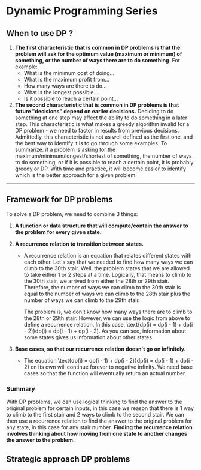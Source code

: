 # Dynamic Programming Series

## When to use DP ?

1. **The first characteristic that is common in DP problems is that the problem will ask for the optimum value (maximum or minimum) of something, or the number of ways there are to do something**. For example:
   - What is the minimum cost of doing...
   - What is the maximum profit from...
   - How many ways are there to do...
   - What is the longest possible...
   - Is it possible to reach a certain point...
2. **The second characteristic that is common in DP problems is that future "decisions" depend on earlier decisions.** Deciding to do something at one step may affect the ability to do something in a later step. This characteristic is what makes a greedy algorithm invalid for a DP problem - we need to factor in results from previous decisions. Admittedly, this characteristic is not as well defined as the first one, and the best way to identify it is to go through some examples.
   To summarize: if a problem is asking for the maximum/minimum/longest/shortest of something, the number of ways to do something, or if it is possible to reach a certain point, it is probably greedy or DP. With time and practice, it will become easier to identify which is the better approach for a given problem.

---

## Framework for DP problems

To solve a DP problem, we need to combine 3 things:

1. **A function or data structure that will compute/contain the answer to the problem for every given state.**
2. **A recurrence relation to transition between states.**

   - A recurrence relation is an equation that relates different states with each other. Let's say that we needed to find how many ways we can climb to the 30th stair. Well, the problem states that we are allowed to take either 1 or 2 steps at a time. Logically, that means to climb to the 30th stair, we arrived from either the 28th or 29th stair. Therefore, the number of ways we can climb to the 30th stair is equal to the number of ways we can climb to the 28th stair plus the number of ways we can climb to the 29th stair.

     The problem is, we don't know how many ways there are to climb to the 28th or 29th stair. However, we can use the logic from above to define a recurrence relation. In this case, \text{dp(i) = dp(i - 1) + dp(i - 2)}dp(i) = dp(i - 1) + dp(i - 2). As you can see, information about some states gives us information about other states.

3. **Base cases, so that our recurrence relation doesn't go on infinitely.**

   - The equation \text{dp(i) = dp(i - 1) + dp(i - 2)}dp(i) = dp(i - 1) + dp(i - 2) on its own will continue forever to negative infinity. We need base cases so that the function will eventually return an actual number.

### Summary

With DP problems, we can use logical thinking to find the answer to the original problem for certain inputs, in this case we reason that there is 1 way to climb to the first stair and 2 ways to climb to the second stair. We can then use a recurrence relation to find the answer to the original problem for any state, in this case for any stair number. **Finding the recurrence relation involves thinking about how moving from one state to another changes the answer to the problem.**

## Strategic approach DP problems

